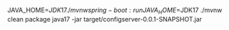 JAVA_HOME=$JDK17 ./mvnw spring-boot:run
JAVA_HOME=$JDK17 ./mvnw clean package
java17 -jar target/configserver-0.0.1-SNAPSHOT.jar